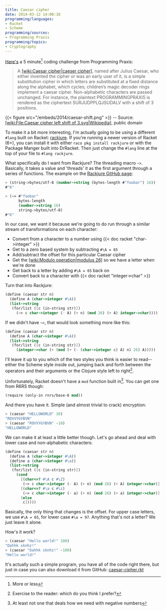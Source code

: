 ```yaml
---
title: Caesar cipher
date: 2014-03-12 14:00:10
programming/languages:
- Racket
- Scheme
programming/sources:
- Programming Praxis
programming/topics:
- Cryptography
---
```

<a href="http://programmingpraxis.com/2014/03/11/caesar-cipher/">Here's</a> a 5 minute[^1] coding challenge from Programming Praxis:

> A [[wiki:Caesar cipher|caeser cipher]](), named after Julius Caesar, who either invented the cipher or was an early user of it, is a simple substitution cipher in which letters are substituted at a fixed distance along the alphabet, which cycles; children’s magic decoder rings implement a caesar cipher. Non-alphabetic characters are passed unchanged. For instance, the plaintext PROGRAMMINGPRAXIS is rendered as the ciphertext SURJUDPPLQJSUDALV with a shift of 3 positions.

{{< figure src="/embeds/2014/caesar-shift.png" >}}
-- Source: [[wiki:File:Caesar cipher left shift of 3.svg|Wikipedia]](), public domain

<!--more-->

To make it a bit more interesting, I'm actually going to be using a different `#lang` built on Racket: <a href="https://github.com/greghendershott/rackjure">rackjure</a>. If you're running a newer version of Racket (6+), you can install it with either `raco pkg install rackjure` or with the Package Manger built into DrRacket. Then just change the `#lang` line at the top of your file to `#lang rackjure`.

What specifically do I want from Rackjure? The threading macro `~>`. Basically, it takes a value and 'threads' it as the first argument through a series of functions. The example on the <a href="https://github.com/greghendershott/rackjure">Rackjure GitHub page</a>: 

```scheme
> (string->bytes/utf-8 (number->string (bytes-length #"foobar") 16))
#"6"

> (~> #"foobar"
      bytes-length
      (number->string 16)
      string->bytes/utf-8)
#"6"
```

In our case, we want it because we're going to do run through a similar stream of transformations on each character:


* Convert from a character to a number using {{< doc racket "char->integer" >}}
* Get to a zero based system by subtracting `#\A = 65`
* Add/subtract the offset for this particular Caesar cipher
* Get the [[wiki:Modulo operation|modulus 26]]() so we have a letter when we're done
* Get back to a letter by adding `#\A = 65` back on
* Convert back to a character with {{< doc racket "integer->char" >}}


Turn that into Rackjure:

```scheme
(define (caesar str n)
  (define A (char->integer #\A))
  (list->string
   (for/list ([c (in-string str)])
     (~> c char->integer (- A) (+ n) (mod 26) (+ A) integer->char))))
```

If we didn't have `~>`, that would look something more like this:

```scheme
(define (caesar str n)
  (define A (char->integer #\A))
  (list->string
   (for/list ([c (in-string str)])
     (integer->char (+ (mod (+ (- (char->integer c) A) n) 26) A)))))
```

I'll leave it up to you which of the two styles you think is easier to read--either the Scheme style inside out, jumping back and forth between the operators and their arguments or the Clojure style left to right[^2].

Unfortunately, Racket doesn't have a `mod` function built in[^3]. You can get one from R6RS though:

```scheme
(require (only-in rnrs/base-6 mod))
```

And there you have it. Simple (and almost trivial to crack) encryption:

```scheme
> (caesar "HELLOWORLD" 10)
"ROVVYGYBVN"
> (caesar "ROVVYGYBVN" -10)
"HELLOWORLD"
```

We can make it at least a little better though. Let's go ahead and deal with lower case and non-alphabetic characters:

```scheme
(define (caesar str n)
  (define A (char->integer #\A))
  (define a (char->integer #\a))
  (list->string
   (for/list ([c (in-string str)])
     (cond
       [(char<=? #\A c #\Z)
        (~> c char->integer (- A) (+ n) (mod 26) (+ A) integer->char)]
       [(char<=? #\a c #\z)
        (~> c char->integer (- a) (+ n) (mod 26) (+ a) integer->char)]
       [else
        c]))))
```

Basically, the only thing that changes is the offset. For upper case letters, we use `#\A = 65`, for lower case `#\a = 97`. Anything that's not a letter? We just leave it alone. 

How's it work?

```scheme
> (caesar "Hello world!" 100)
"Dahhk sknhz!"
> (caesar "Dahhk sknhz!" -100)
"Hello world!"
```

It's actually such a simple program, you have all of the code right there, but just in case you can also download it from GitHub: <a href="https://github.com/jpverkamp/small-projects/blob/master/blog/caesar-cipher.rkt">caesar-cipher.rkt</a>

[^1]: More or less
[^2]: Exercise to the reader: which do you think I prefer?
[^3]: At least not one that deals how we need with negative numbers